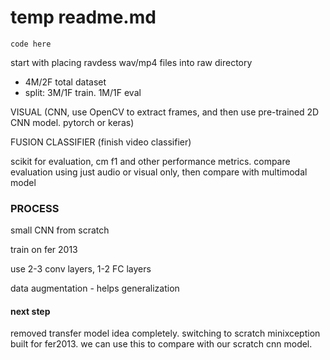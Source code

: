 # temp readme.md
    code here

start with placing ravdess wav/mp4 files into raw directory  
- 4M/2F total dataset
- split: 3M/1F train. 1M/1F eval


VISUAL (CNN, use OpenCV to extract frames, and then use pre-trained 2D CNN model. pytorch or keras)

FUSION CLASSIFIER (finish video classifier)

scikit for evaluation, cm f1 and other performance metrics. compare evaluation using just audio or visual only, then compare with multimodal model

### PROCESS
small CNN from scratch 

train on fer 2013 

use 2-3 conv layers, 1-2 FC layers 

data augmentation - helps generalization 

#### next step
removed transfer model idea completely. switching to scratch minixception built for fer2013. we can use this to compare with our scratch cnn model.
